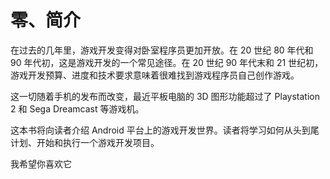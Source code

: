 # 零、简介

在过去的几年里，游戏开发变得对卧室程序员更加开放。在 20 世纪 80 年代和 90 年代初，这是游戏开发的一个常见途径。在 20 世纪 90 年代末和 21 世纪初，游戏开发预算、进度和技术要求意味着很难找到游戏程序员自己创作游戏。

这一切随着手机的发布而改变，最近平板电脑的 3D 图形功能超过了 Playstation 2 和 Sega Dreamcast 等游戏机。

这本书将向读者介绍 Android 平台上的游戏开发世界。读者将学习如何从头到尾计划、开始和执行一个游戏开发项目。

我希望你喜欢它